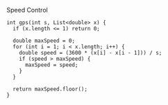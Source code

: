 Speed Control

    int gps(int s, List<double> x) {
      if (x.length <= 1) return 0;
    
      double maxSpeed = 0;
      for (int i = 1; i < x.length; i++) {
        double speed = (3600 * (x[i] - x[i - 1])) / s;
        if (speed > maxSpeed) {
          maxSpeed = speed;
        }
      }
    
      return maxSpeed.floor();
    }
